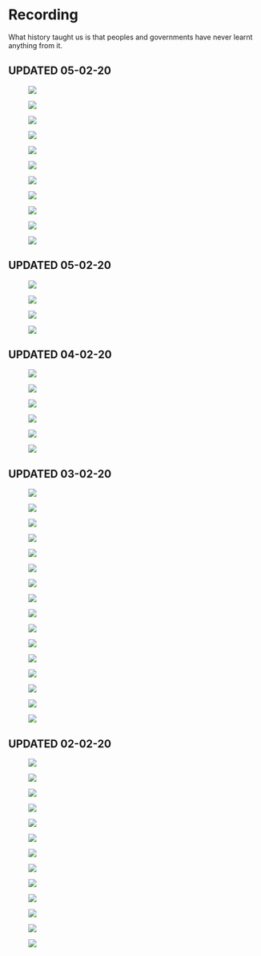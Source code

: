# Recording

What history taught us is that peoples and governments have never learnt anything from it.


UPDATED 05-02-20
----

<figure>
<a><img src="{{site.url}}/img/2B23B2CC12BC2EB3AF9FEB9E1AD7849B.png"></a>
</figure>

<figure>
<a><img src="{{site.url}}/img/6B051EC34DE1178F2164AE13D4172D10.png"></a>
</figure>

<figure>
<a><img src="{{site.url}}/img/12BC0D7C51563A8C9F2E37FAA82B373A.png"></a>
</figure>

<figure>
<a><img src="{{site.url}}/img/82F8309661EF2B03BD5C9AD592FA4246.png"></a>
</figure>

<figure>
<a><img src="{{site.url}}/img/89E6492DD5CEF125C5EE9EB2C6F74908.png"></a>
</figure>

<figure>
<a><img src="{{site.url}}/img/0477A866FBD78FB833DD114ADB8D51D8.png"></a>
</figure>

<figure>
<a><img src="{{site.url}}/img/57160A53645D010269FEDCB53BFFE762.png"></a>
</figure>

<figure>
<a><img src="{{site.url}}/img/B8CC426D45B9E6645CEAC6808F050AB9.png"></a>
</figure>

<figure>
<a><img src="{{site.url}}/img/FC15516FA15D7E9548A26B1034167D17.png"></a>
</figure>

<figure>
<a><img src="{{site.url}}/img/IMG_3180(20200207-005058).JPG"></a>
</figure>

<figure>
<a><img src="{{site.url}}/img/IMG_3181.JPG"></a>
</figure>


UPDATED 05-02-20
----

<figure>
<a><img src="{{site.url}}/img/110F31B136EC27AEA0EA1521ED8A8DB1.png"></a>
</figure>

<figure>
<a><img src="{{site.url}}/img/190A87681856FE7BA2088D44512685AE.png"></a>
</figure>

<figure>
<a><img src="{{site.url}}/img/6739BF4C5A7581A6D0FE7C1E25B538D7.png"></a>
</figure>

<figure>
<a><img src="{{site.url}}/img/279099740034C2EB6D28E0A6F3A5DBEC.png"></a>
</figure>

UPDATED 04-02-20
----

<figure>
<a><img src="{{site.url}}/2E55CF83394773396B988C7A85625B18.png"></a>
</figure>

<figure>
<a><img src="{{site.url}}/51A47612FB7F71764A1074048580E9A7.png"></a>
</figure>

<figure>
<a><img src="{{site.url}}/640AECA36D85B7F9C75E933526FF62DF.png"></a>
</figure>

<figure>
<a><img src="{{site.url}}/A4D40F1BC17CB25C2CBC7978B00B07A2.png"></a>
</figure>

<figure>
<a><img src="{{site.url}}/E2E4588BC1FC999C1CF682F859C59E4F.png"></a>
</figure>

<figure>
<a><img src="{{site.url}}/E73607215ABBEAD0803AF574088D773C.png"></a>
</figure>


UPDATED 03-02-20
----

<figure>
<a><img src="{{site.url}}/img/QQ截图20200203234305.png"></a>
</figure>

<figure>
<a><img src="{{site.url}}/img/IMG_3074(20200203-225109).JPG"></a>
</figure>

<figure>
<a><img src="{{site.url}}/img/IMG_3069(20200203-222605).JPG"></a>
</figure>

<figure>
<a><img src="{{site.url}}/img/IMG_3068(20200203-222601).JPG"></a>
</figure>

<figure>
<a><img src="{{site.url}}/img/IMG_3067(20200203-222552).JPG"></a>
</figure>

<figure>
<a><img src="{{site.url}}/img/IMG_3042.JPG"></a>
</figure>

<figure>
<a><img src="{{site.url}}/img/IMG_3073.JPG"></a>
</figure>

<figure>
<a><img src="{{site.url}}/img/IMG_3072.PNG"></a>
</figure>

<figure>
<a><img src="{{site.url}}/img/IMG_3064.PNG"></a>
</figure>

<figure>
<a><img src="{{site.url}}/img/IMG_3048.JPG"></a>
</figure>

<figure>
<a><img src="{{site.url}}/img/IMG_3049.jpg"></a>
</figure>

<figure>
<a><img src="{{site.url}}/img/IMG_3057.PNG"></a>
</figure>

<figure>
<a><img src="{{site.url}}/img/IMG_3043.JPG"></a>
</figure>

<figure>
<a><img src="{{site.url}}/img/IMG_3045.JPG"></a>
</figure>

<figure>
<a><img src="{{site.url}}/img/IMG_3046.PNG"></a>
</figure>

<figure>
<a><img src="{{site.url}}/img/IMG_3071.JPG"></a>
</figure>


UPDATED 02-02-20
--

<figure>
<a><img src="{{site.url}}/img/365F471B5B3CF602B801BDEFAF6112C1.png"></a>
</figure>

<figure>
<a><img src="{{site.url}}/img/QQ图片20200202162908.jpg"></a>
</figure>

<figure>
<a><img src="{{site.url}}/img/QQ图片20200202162911.jpg"></a>
</figure>

<figure>
<a><img src="{{site.url}}/img/QQ图片20200202162905.jpg"></a>
</figure>

<figure>
<a><img src="{{site.url}}/img/QQ图片20200202162914.png"></a>
</figure>

<figure>
<a><img src="{{site.url}}/img/QQ图片20200202162917.png"></a>
</figure>

<figure>
<a><img src="{{site.url}}/img/QQ图片20200202162937.jpg"></a>
</figure>

<figure>
<a><img src="{{site.url}}/img/QQ图片20200202162919.jpg"></a>
</figure>

<figure>
<a><img src="{{site.url}}/img/QQ图片20200202162922.jpg"></a>
</figure>

<figure>
<a><img src="{{site.url}}/img/QQ图片20200202162924.jpg"></a>
</figure>

<figure>
<a><img src="{{site.url}}/img/QQ图片20200202162926.jpg"></a>
</figure>

<figure>
<a><img src="{{site.url}}/img/QQ图片20200202162928.jpg"></a>
</figure>

<figure>
<a><img src="{{site.url}}/img/QQ图片20200202162939.jpg"></a>
</figure>
